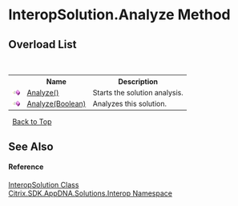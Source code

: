 # InteropSolution.Analyze Method 
 


## Overload List
&nbsp;<table><tr><th></th><th>Name</th><th>Description</th></tr><tr><td>![Public method](media/pubmethod.gif "Public method")</td><td><a href="a6f52440-1d84-cfb3-aab4-b045ec2e0d8d">Analyze()</a></td><td>
Starts the solution analysis.</td></tr><tr><td>![Public method](media/pubmethod.gif "Public method")</td><td><a href="d80d01bc-a2d1-ac58-cffb-b3f0d68c8ca2">Analyze(Boolean)</a></td><td>
Analyzes this solution.</td></tr></table>&nbsp;
<a href="#interopsolution.analyze-method">Back to Top</a>

## See Also


#### Reference
<a href="f5c6f00f-ab04-119f-5147-d0ad15aef792">InteropSolution Class</a><br /><a href="9b022d31-dfbd-e494-2a35-12a59446d9d6">Citrix.SDK.AppDNA.Solutions.Interop Namespace</a><br />